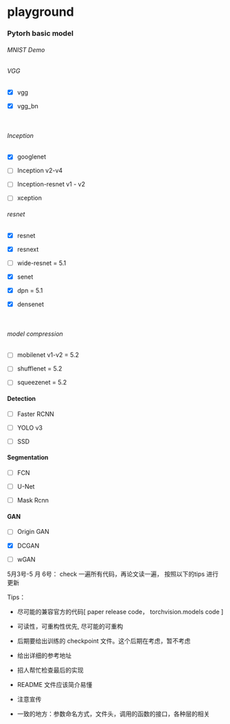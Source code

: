 # playground
















### Pytorh basic model

###### MNIST Demo

###### VGG

- [x] vgg


- [x] vgg_bn

  ​


###### Inception 

- [x] googlenet
- [ ] Inception v2-v4
- [ ] Inception-resnet v1 - v2
- [ ] xception


###### resnet 

- [x] resnet

- [x] resnext

- [ ] wide-resnet = 5.1

- [x] senet

- [x] dpn =  5.1

- [x] densenet

  ​


###### model compression

- [ ] mobilenet v1-v2  = 5.2
- [ ] shufflenet  = 5.2
- [ ] squeezenet = 5.2




#### Detection

- [ ] Faster RCNN
- [ ] YOLO v3
- [ ] SSD



#### Segmentation

- [ ] FCN
- [ ] U-Net
- [ ] Mask Rcnn



#### GAN

- [ ] Origin GAN
- [x] DCGAN
- [ ] wGAN



5月3号-5 月 6号： check 一遍所有代码，再论文读一遍， 按照以下的tips 进行更新 

Tips： 

- 尽可能的兼容官方的代码[ paper release code， torchvision.models code ]


- 可读性，可重构性优先, 尽可能的可重构
- 后期要给出训练的 checkpoint 文件。这个后期在考虑，暂不考虑
- 给出详细的参考地址
- 招人帮忙检查最后的实现
- README 文件应该简介易懂
- 注意宣传
- 一致的地方：参数命名方式，文件头，调用的函数的接口，各种层的相关